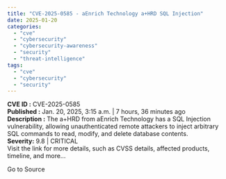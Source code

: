 ```yaml
---
title: "CVE-2025-0585 - aEnrich Technology a+HRD SQL Injection"
date: 2025-01-20
categories: 
  - "cve"
  - "cybersecurity"
  - "cybersecurity-awareness"
  - "security"
  - "threat-intelligence"
tags: 
  - "cve"
  - "cybersecurity"
  - "security"
---
```


**CVE ID :** CVE-2025-0585  
**Published :** Jan. 20, 2025, 3:15 a.m. | 7 hours, 36 minutes ago  
**Description :** The a+HRD from aEnrich Technology has a SQL Injection vulnerability, allowing unauthenticated remote attackers to inject arbitrary SQL commands to read, modify, and delete database contents.  
**Severity:** 9.8 | CRITICAL  
Visit the link for more details, such as CVSS details, affected products, timeline, and more...

Go to Source
